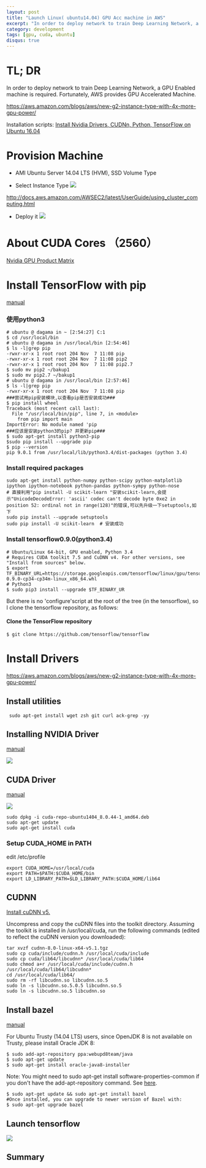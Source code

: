 ```yaml
---
layout: post
title: "Launch Linux( ubuntu14.04) GPU Acc machine in AWS"
excerpt: "In order to deploy network to train Deep Learning Network, a GPU Enabled machine is required. Fortunately, AWS provides GPU Accelerated Machine."
category: development
tags: [gpu, cuda, ubuntu]
disqus: true
---
```


# TL; DR
In order to deploy network to train Deep Learning Network, a GPU Enabled machine is required. Fortunately, AWS provides GPU Accelerated Machine.

https://aws.amazon.com/blogs/aws/new-g2-instance-type-with-4x-more-gpu-power/

Installation scripts:
[Install Nvidia Drivers, CUDNn, Python, TensorFlow on Ubuntu 16.04](https://gist.github.com/Samurais/e20a8283708d37f1d7c9a709e9332429)

# Provision Machine

* AMI
Ubuntu Server 14.04 LTS (HVM), SSD Volume Type 

* Select Instance Type
![](http://7xkeqi.com1.z0.glb.clouddn.com/chatbot/images/2016/11/Screen-Shot-2016-11-04-at-15.31.11.png)

http://docs.aws.amazon.com/AWSEC2/latest/UserGuide/using_cluster_computing.html

* Deploy it
![](http://7xkeqi.com1.z0.glb.clouddn.com/chatbot/images/2016/11/Screen-Shot-2016-11-04-at-15.37.14.png)

# About CUDA Cores （2560）
[Nvidia GPU Product Matrix](http://wccftech.com/rumor-nvidia-pascal-gtx-1080-gddr5x-gtx-1070-f-gddr5/)
# Install TensorFlow with pip

[manual](https://www.tensorflow.org/versions/r0.11/get_started/os_setup.html#using-pip)

### 使用python3
```
# ubuntu @ dagama in ~ [2:54:27] C:1
$ cd /usr/local/bin                           
# ubuntu @ dagama in /usr/local/bin [2:54:46] 
$ ls -l|grep pip
-rwxr-xr-x 1 root root 204 Nov  7 11:08 pip
-rwxr-xr-x 1 root root 204 Nov  7 11:08 pip2
-rwxr-xr-x 1 root root 204 Nov  7 11:08 pip2.7
$ sudo mv pip2 ~/bakup1
$ sudo mv pip2.7 ~/bakup1
# ubuntu @ dagama in /usr/local/bin [2:57:46] 
$ ls -l|grep pip   
-rwxr-xr-x 1 root root 204 Nov  7 11:08 pip
###尝试用pip安装模块,以查看pip是否安装成功###
$ pip install wheel
Traceback (most recent call last):
  File "/usr/local/bin/pip", line 7, in <module>
    from pip import main
ImportError: No module named 'pip
###应该是安装python3的pip? 并更新pip###
$ sudo apt-get install python3-pip
$sudo pip install --upgrade pip
$ pip --version                  
pip 9.0.1 from /usr/local/lib/python3.4/dist-packages (python 3.4) 
```

### Install required packages
```
sudo apt-get install python-numpy python-scipy python-matplotlib ipython ipython-notebook python-pandas python-sympy python-nose
# 直接利用"pip install -U scikit-learn "安装scikit-learn,会提示"UnicodeDecodeError: 'ascii' codec can't decode byte 0xe2 in position 52: ordinal not in range(128)"的错误,可以先升级一下setuptools,如下
sudo pip install --upgrade setuptools
sudo pip install -U scikit-learn  # 安装成功
```
### Install tensorflow0.9.0(python3.4)
```
# Ubuntu/Linux 64-bit, GPU enabled, Python 3.4 
# Requires CUDA toolkit 7.5 and CuDNN v4. For other versions, see "Install from sources" below.
$ export TF_BINARY_URL=https://storage.googleapis.com/tensorflow/linux/gpu/tensorflow-0.9.0-cp34-cp34m-linux_x86_64.whl
# Python3
$ sudo pip3 install --upgrade $TF_BINARY_UR
```
But there is no 'configure'script at the root of the tree (in the tensorflow), so I clone the tensorflow repository, as follows: 
#### Clone the TensorFlow repository
```
$ git clone https://github.com/tensorflow/tensorflow

```

# Install Drivers

https://aws.amazon.com/blogs/aws/new-g2-instance-type-with-4x-more-gpu-power/

## Install utilities

```
 sudo apt-get install wget zsh git curl ack-grep -yy
```
## Installing  NVIDIA Driver
[manual](http://www.binarytides.com/install-nvidia-drivers-ubuntu-14-04/)

![](http://7xkeqi.com1.z0.glb.clouddn.com/chatbot/images/2016/11/Screenshot-from-2016-11-08-14-42-55.png)
## CUDA Driver

[manual](https://www.tensorflow.org/versions/r0.11/get_started/os_setup.html#optional-install-cuda-gpus-on-linux)

![](http://7xkeqi.com1.z0.glb.clouddn.com/chatbot/images/2016/11/Screen-Shot-2016-11-04-at-16.36.17.png)

```
sudo dpkg -i cuda-repo-ubuntu1404_8.0.44-1_amd64.deb
sudo apt-get update
sudo apt-get install cuda
```

### Setup CUDA_HOME in PATH
edit /etc/profile
```
export CUDA_HOME=/usr/local/cuda
export PATH=$PATH:$CUDA_HOME/bin
export LD_LIBRARY_PATH=$LD_LIBRARY_PATH:$CUDA_HOME/lib64
```

## CUDNN

[Install cuDNN v5.](https://developer.nvidia.com/accelerated-computing-developer)

Uncompress and copy the cuDNN files into the toolkit directory. Assuming the toolkit is installed in /usr/local/cuda, run the following commands (edited to reflect the cuDNN version you downloaded):
```
tar xvzf cudnn-8.0-linux-x64-v5.1.tgz 
sudo cp cuda/include/cudnn.h /usr/local/cuda/include
sudo cp cuda/lib64/libcudnn* /usr/local/cuda/lib64
sudo chmod a+r /usr/local/cuda/include/cudnn.h /usr/local/cuda/lib64/libcudnn*
cd /usr/local/cuda/lib64/ 
sudo rm -rf libcudnn.so libcudnn.so.5 
sudo ln -s libcudnn.so.5.0.5 libcudnn.so.5 
sudo ln -s libcudnn.so.5 libcudnn.so 
```


## Install bazel
[manual](https://bazel.build/versions/master/docs/install.html#ubuntu)

For Ubuntu Trusty (14.04 LTS) users, since OpenJDK 8 is not available on Trusty, please install Oracle JDK 8:
```
$ sudo add-apt-repository ppa:webupd8team/java
$ sudo apt-get update
$ sudo apt-get install oracle-java8-installer
```
Note: You might need to sudo apt-get install software-properties-common if you don't have the add-apt-repository command. See [here](http://manpages.ubuntu.com/manpages/wily/man1/add-apt-repository.1.html).
```
$ sudo apt-get update && sudo apt-get install bazel
#Once installed, you can upgrade to newer version of Bazel with:
$ sudo apt-get upgrade bazel
```

## Launch tensorflow
![](http://7xkeqi.com1.z0.glb.clouddn.com/chatbot/images/2016/11/Screenshot-from-2016-11-08-11-26-08.png)
## Summary


